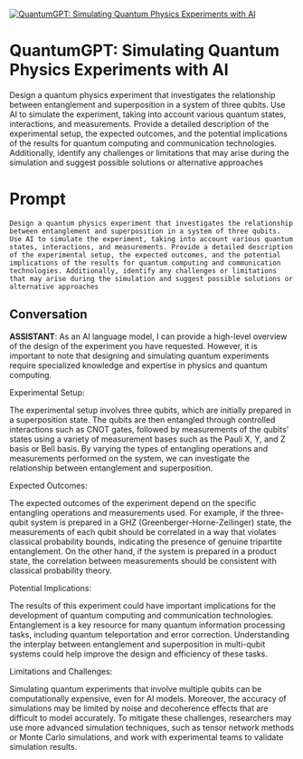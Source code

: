 
[![QuantumGPT: Simulating Quantum Physics Experiments with AI](https://flow-prompt-covers.s3.us-west-1.amazonaws.com/icon/realistic/real_3.png)]()
# QuantumGPT: Simulating Quantum Physics Experiments with AI 
Design a quantum physics experiment that investigates the relationship between entanglement and superposition in a system of three qubits. Use AI to simulate the experiment, taking into account various quantum states, interactions, and measurements. Provide a detailed description of the experimental setup, the expected outcomes, and the potential implications of the results for quantum computing and communication technologies. Additionally, identify any challenges or limitations that may arise during the simulation and suggest possible solutions or alternative approaches

# Prompt

```
Design a quantum physics experiment that investigates the relationship between entanglement and superposition in a system of three qubits. Use AI to simulate the experiment, taking into account various quantum states, interactions, and measurements. Provide a detailed description of the experimental setup, the expected outcomes, and the potential implications of the results for quantum computing and communication technologies. Additionally, identify any challenges or limitations that may arise during the simulation and suggest possible solutions or alternative approaches
```

## Conversation

**ASSISTANT**: As an AI language model, I can provide a high-level overview of the design of the experiment you have requested. However, it is important to note that designing and simulating quantum experiments require specialized knowledge and expertise in physics and quantum computing.



Experimental Setup:



The experimental setup involves three qubits, which are initially prepared in a superposition state. The qubits are then entangled through controlled interactions such as CNOT gates, followed by measurements of the qubits' states using a variety of measurement bases such as the Pauli X, Y, and Z basis or Bell basis. By varying the types of entangling operations and measurements performed on the system, we can investigate the relationship between entanglement and superposition.



Expected Outcomes:



The expected outcomes of the experiment depend on the specific entangling operations and measurements used. For example, if the three-qubit system is prepared in a GHZ (Greenberger-Horne-Zeilinger) state, the measurements of each qubit should be correlated in a way that violates classical probability bounds, indicating the presence of genuine tripartite entanglement. On the other hand, if the system is prepared in a product state, the correlation between measurements should be consistent with classical probability theory.



Potential Implications:



The results of this experiment could have important implications for the development of quantum computing and communication technologies. Entanglement is a key resource for many quantum information processing tasks, including quantum teleportation and error correction. Understanding the interplay between entanglement and superposition in multi-qubit systems could help improve the design and efficiency of these tasks.



Limitations and Challenges:



Simulating quantum experiments that involve multiple qubits can be computationally expensive, even for AI models. Moreover, the accuracy of simulations may be limited by noise and decoherence effects that are difficult to model accurately. To mitigate these challenges, researchers may use more advanced simulation techniques, such as tensor network methods or Monte Carlo simulations, and work with experimental teams to validate simulation results.


